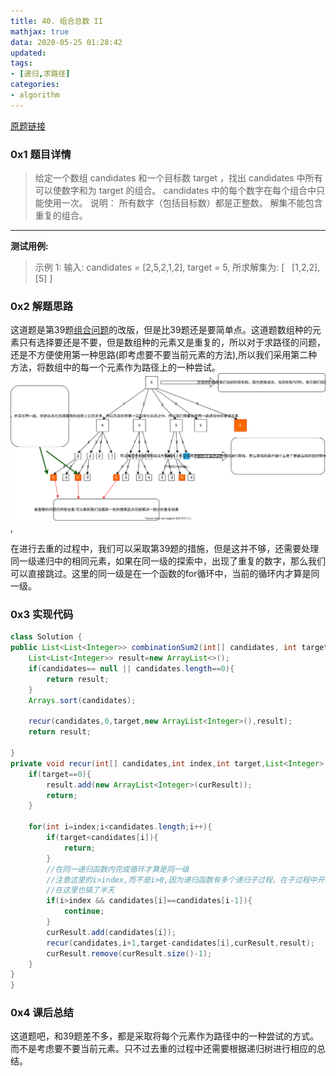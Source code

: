 ```yaml
---
title: 40. 组合总数 II 
mathjax: true
data: 2020-05-25 01:28:42
updated:
tags:
- [递归,求路径]
categories:
- algorithm
---
```


[原题链接](https://leetcode-cn.com/problems/combination-sum-ii/)

### 0x1 题目详情

> 给定一个数组 candidates 和一个目标数 target ，找出 candidates 中所有可以使数字和为 target 的组合。
candidates 中的每个数字在每个组合中只能使用一次。
说明：
所有数字（包括目标数）都是正整数。
解集不能包含重复的组合。 

---

**测试用例:**
>示例 1:
输入: candidates = [2,5,2,1,2], target = 5,
所求解集为:
[
  [1,2,2],
  [5]
]

### 0x2 解题思路

这道题是第39题[组合问题](39-Combination-Sum.md)的改版，但是比39题还是要简单点。这道题数组种的元素只有选择要还是不要，但是数组种的元素又是重复的，所以对于求路径的问题，还是不方便使用第一种思路(即考虑要不要当前元素的方法),所以我们采用第二种方法，将数组中的每一个元素作为路径上的一种尝试。
![组合总数II](images/40-combination-sum-II.drawio.svg),

在进行去重的过程中，我们可以采取第39题的措施，但是这并不够，还需要处理同一级递归中的相同元素，如果在同一级的探索中，出现了重复的数字，那么我们可以直接跳过。这里的同一级是在一个函数的for循环中，当前的循环内才算是同一级。

### 0x3 实现代码

``` java
class Solution {
public List<List<Integer>> combinationSum2(int[] candidates, int target) {
    List<List<Integer>> result=new ArrayList<>();
    if(candidates== null || candidates.length==0){
        return result;
    }
    Arrays.sort(candidates);

    recur(candidates,0,target,new ArrayList<Integer>(),result);
    return result;

}
private void recur(int[] candidates,int index,int target,List<Integer> curResult,List<List<Integer>> result){
    if(target==0){
        result.add(new ArrayList<Integer>(curResult));
        return;
    }

    for(int i=index;i<candidates.length;i++){
        if(target<candidates[i]){
            return;
        }
        //在同一递归函数内完成循环才算是同一级
        //注意这里的i>index,而不是i>0,因为递归函数有多个递归子过程，在子过程中开始的循环起点就不是0了啊
        //在这里也搞了半天
        if(i>index && candidates[i]==candidates[i-1]){
            continue;
        }
        curResult.add(candidates[i]);
        recur(candidates,i+1,target-candidates[i],curResult,result);
        curResult.remove(curResult.size()-1);
    }
}
}
```

### 0x4 课后总结

这道题吧，和39题差不多，都是采取将每个元素作为路径中的一种尝试的方式。而不是考虑要不要当前元素。只不过去重的过程中还需要根据递归树进行相应的总结。